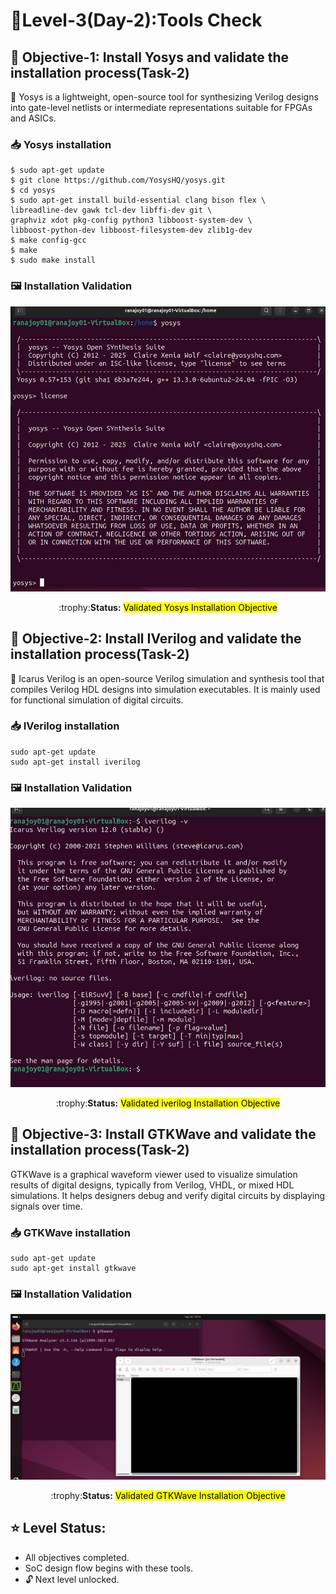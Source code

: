   #  :checkered_flag:Level-3(Day-2):Tools Check

 ## :dart: <b>Objective-1:</b> Install Yosys and validate the installation process(Task-2)
 :rocket: Yosys is a lightweight, open-source tool for synthesizing Verilog designs into gate-level netlists or intermediate representations suitable for FPGAs and ASICs.
 
 ### 📥 Yosys installation
 
 ```
 $ sudo apt-get update
 $ git clone https://github.com/YosysHQ/yosys.git
 $ cd yosys
 $ sudo apt-get install build-essential clang bison flex \
 libreadline-dev gawk tcl-dev libffi-dev git \
 graphviz xdot pkg-config python3 libboost-system-dev \
 libboost-python-dev libboost-filesystem-dev zlib1g-dev
 $ make config-gcc
 $ make
 $ sudo make install
 ```
  ### 🖼️ Installation Validation
![Yosys install](/Map_1/Level_3/images/yosys_install.png)
<div align="center">:trophy:<b>Status:</b>  <mark>Validated Yosys Installation Objective</mark></div>

## :dart: <b>Objective-2:</b> Install IVerilog and validate the installation process(Task-2)
 :rocket: Icarus Verilog is an open-source Verilog simulation and synthesis tool that compiles Verilog HDL designs into simulation executables. It is mainly used for functional simulation of digital circuits.
 ### 📥 IVerilog installation
 
 ```
sudo apt-get update
sudo apt-get install iverilog
 ```
  ### 🖼️ Installation Validation
![Yosys install](/Map_1/Level_3/images/iverilog_install.png)
<div align="center">:trophy:<b>Status:</b>  <mark>Validated iverilog Installation Objective</mark></div>

## :dart: <b>Objective-3:</b> Install GTKWave and validate the installation process(Task-2)
GTKWave is a graphical waveform viewer used to visualize simulation results of digital designs, typically from Verilog, VHDL, or mixed HDL simulations. It helps designers debug and verify digital circuits by displaying signals over time.
### 📥 GTKWave installation
 
 ```
sudo apt-get update
sudo apt-get install gtkwave
 ```
  ### 🖼️ Installation Validation
![Yosys install](/Map_1/Level_3/images/gtkwave_install.png)
<div align="center">:trophy:<b>Status:</b> <mark>Validated GTKWave Installation Objective</mark></div>

## :star: Level Status: 

- All objectives completed.
- SoC design flow begins with these tools.
- 🔓 Next level unlocked.
